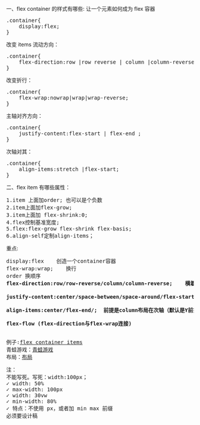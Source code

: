 一、flex container 的样式有哪些:
让一个元素如何成为 flex 容器

<pre>
.container{
    display:flex;
}
</pre>

改变 items 流动方向：

<pre>
.container{
    flex-direction:row |row reverse | column |column-reverse;
}
</pre>

改变折行：

<pre>
.container{
    flex-wrap:nowrap|wrap|wrap-reverse;
}
</pre>

主轴对齐方向：

<pre>
.container{
    justify-content:flex-start | flex-end ;
}
</pre>

次轴对其：

<pre>
.container{
    align-items:stretch |flex-start;
}
</pre>

二、flex item 有哪些属性：

<pre>
1.item 上面加order; 也可以是个负数
2.item上面加flex-grow;
3.item上面加 flex-shrink:0;
4.flex控制基准宽度;
5.flex:flex-grow flex-shrink flex-basis;
6.align-self定制align-items；
</pre>

重点:

<pre>
display:flex    创造一个container容器
flex-wrap:wrap;    换行
order 换顺序
<strong>flex-direction:row/row-reverse/column/column-reverse;    横着还是竖着放

justify-content:center/space-between/space-around/flex-start/flex-end;  前提是布局怎么在主（默认是X前提不改变flex-direction）轴上放

align-items:center/flex-end/;  前提是column布局在次轴（默认是Y前提不改变flex-direction）上放

flex-flow (flex-direction与flex-wrap连接)
</strong>
</pre>
<pre>
例子:<a href="http://js.jirengu.com/dojitihufe/6/edit"target="_blank">flex container items</a>
青蛙游戏：<a href="https://flexboxfroggy.com/#zh-cn"target="_blank">青蛙游戏</a> 
布局：<a href="http://js.jirengu.com/ruhizazaka/5/edit"target="_blank">布局</a> 
</pre>
<pre>
注：
不能写死。写死：width:100px；
✓ width: 50%
✓ max-width: 100px
✓ width: 30vw
✓ min-width: 80%
✓ 特点：不使用 px，或者加 min max 前缀
必须要设计稿
</pre>
